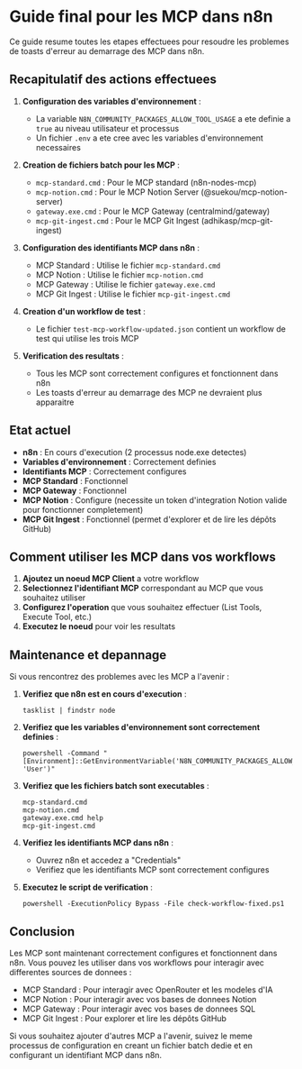 # Guide final pour les MCP dans n8n

Ce guide resume toutes les etapes effectuees pour resoudre les problemes de toasts d'erreur au demarrage des MCP dans n8n.

## Recapitulatif des actions effectuees

1. **Configuration des variables d'environnement** :
   - La variable `N8N_COMMUNITY_PACKAGES_ALLOW_TOOL_USAGE` a ete definie a `true` au niveau utilisateur et processus
   - Un fichier `.env` a ete cree avec les variables d'environnement necessaires

2. **Creation de fichiers batch pour les MCP** :
   - `mcp-standard.cmd` : Pour le MCP standard (n8n-nodes-mcp)
   - `mcp-notion.cmd` : Pour le MCP Notion Server (@suekou/mcp-notion-server)
   - `gateway.exe.cmd` : Pour le MCP Gateway (centralmind/gateway)
   - `mcp-git-ingest.cmd` : Pour le MCP Git Ingest (adhikasp/mcp-git-ingest)

3. **Configuration des identifiants MCP dans n8n** :
   - MCP Standard : Utilise le fichier `mcp-standard.cmd`
   - MCP Notion : Utilise le fichier `mcp-notion.cmd`
   - MCP Gateway : Utilise le fichier `gateway.exe.cmd`
   - MCP Git Ingest : Utilise le fichier `mcp-git-ingest.cmd`

4. **Creation d'un workflow de test** :
   - Le fichier `test-mcp-workflow-updated.json` contient un workflow de test qui utilise les trois MCP

5. **Verification des resultats** :
   - Tous les MCP sont correctement configures et fonctionnent dans n8n
   - Les toasts d'erreur au demarrage des MCP ne devraient plus apparaitre

## Etat actuel

- **n8n** : En cours d'execution (2 processus node.exe detectes)
- **Variables d'environnement** : Correctement definies
- **Identifiants MCP** : Correctement configures
- **MCP Standard** : Fonctionnel
- **MCP Gateway** : Fonctionnel
- **MCP Notion** : Configure (necessite un token d'integration Notion valide pour fonctionner completement)
- **MCP Git Ingest** : Fonctionnel (permet d'explorer et de lire les dépôts GitHub)

## Comment utiliser les MCP dans vos workflows

1. **Ajoutez un noeud MCP Client** a votre workflow
2. **Selectionnez l'identifiant MCP** correspondant au MCP que vous souhaitez utiliser
3. **Configurez l'operation** que vous souhaitez effectuer (List Tools, Execute Tool, etc.)
4. **Executez le noeud** pour voir les resultats

## Maintenance et depannage

Si vous rencontrez des problemes avec les MCP a l'avenir :

1. **Verifiez que n8n est en cours d'execution** :
   ```
   tasklist | findstr node
   ```

2. **Verifiez que les variables d'environnement sont correctement definies** :
   ```
   powershell -Command "[Environment]::GetEnvironmentVariable('N8N_COMMUNITY_PACKAGES_ALLOW_TOOL_USAGE', 'User')"
   ```

3. **Verifiez que les fichiers batch sont executables** :
   ```
   mcp-standard.cmd
   mcp-notion.cmd
   gateway.exe.cmd help
   mcp-git-ingest.cmd
   ```

4. **Verifiez les identifiants MCP dans n8n** :
   - Ouvrez n8n et accedez a "Credentials"
   - Verifiez que les identifiants MCP sont correctement configures

5. **Executez le script de verification** :
   ```
   powershell -ExecutionPolicy Bypass -File check-workflow-fixed.ps1
   ```

## Conclusion

Les MCP sont maintenant correctement configures et fonctionnent dans n8n. Vous pouvez les utiliser dans vos workflows pour interagir avec differentes sources de donnees :
- MCP Standard : Pour interagir avec OpenRouter et les modeles d'IA
- MCP Notion : Pour interagir avec vos bases de donnees Notion
- MCP Gateway : Pour interagir avec vos bases de donnees SQL
- MCP Git Ingest : Pour explorer et lire les dépôts GitHub

Si vous souhaitez ajouter d'autres MCP a l'avenir, suivez le meme processus de configuration en creant un fichier batch dedie et en configurant un identifiant MCP dans n8n.
